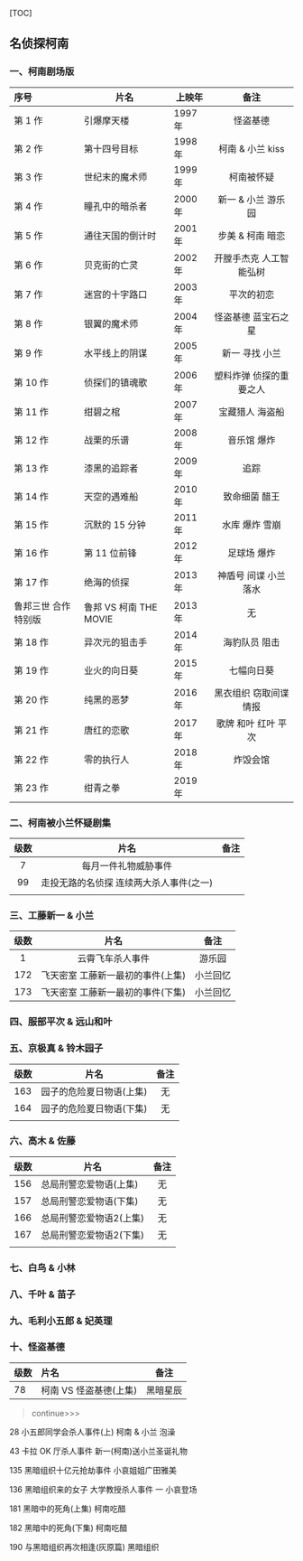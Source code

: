 [TOC]

## 名侦探柯南

### 一、柯南剧场版

| 序号                | 片名                   | 上映年  |          备注           |
| :------------------ | ---------------------- | ------- | :---------------------: |
| 第 1 作             | 引爆摩天楼             | 1997 年 |        怪盗基德         |
| 第 2 作             | 第十四号目标           | 1998 年 |    柯南 & 小兰 kiss     |
| 第 3 作             | 世纪末的魔术师         | 1999 年 |       柯南被怀疑        |
| 第 4 作             | 瞳孔中的暗杀者         | 2000 年 |   新一 & 小兰 游乐园    |
| 第 5 作             | 通往天国的倒计时       | 2001 年 |    步美 & 柯南 暗恋     |
| 第 6 作             | 贝克街的亡灵           | 2002 年 | 开膛手杰克 人工智能弘树 |
| 第 7 作             | 迷宫的十字路口         | 2003 年 |       平次的初恋        |
| 第 8 作             | 银翼的魔术师           | 2004 年 |   怪盗基德 蓝宝石之星   |
| 第 9 作             | 水平线上的阴谋         | 2005 年 |     新一 寻找 小兰      |
| 第 10 作            | 侦探们的镇魂歌         | 2006 年 | 塑料炸弹 侦探的重要之人 |
| 第 11 作            | 绀碧之棺               | 2007 年 |     宝藏猎人 海盗船     |
| 第 12 作            | 战栗的乐谱             | 2008 年 |       音乐馆 爆炸       |
| 第 13 作            | 漆黑的追踪者           | 2009 年 |          追踪           |
| 第 14 作            | 天空的遇难船           | 2010 年 |      致命细菌 醋王      |
| 第 15 作            | 沉默的 15 分钟         | 2011 年 |     水库 爆炸 雪崩      |
| 第 16 作            | 第 11 位前锋           | 2012 年 |       足球场 爆炸       |
| 第 17 作            | 绝海的侦探             | 2013 年 |  神盾号 间谍 小兰落水   |
| 鲁邦三世 合作特别版 | 鲁邦 VS 柯南 THE MOVIE | 2013 年 |           无            |
| 第 18 作            | 异次元的狙击手         | 2014 年 |      海豹队员 阻击      |
| 第 19 作            | 业火的向日葵           | 2015 年 |       七幅向日葵        |
| 第 20 作            | 纯黑的恶梦             | 2016 年 |  黑衣组织 窃取间谍情报  |
| 第 21 作            | 唐红的恋歌             | 2017 年 |   歌牌 和叶 红叶 平次   |
| 第 22 作            | 零的执行人             | 2018年  |        炸毁会馆         |
| 第 23 作            | 绀青之拳               | 2019 年 |                         |



### 二、柯南被小兰怀疑剧集

| 级数 |                  片名                   | 备注 |
| :--: | :-------------------------------------: | ---- |
|  7   |          每月一件礼物威胁事件           |      |
|  99  | 走投无路的名侦探 连续两大杀人事件(之一) |      |
|      |                                         |      |



### 三、工藤新一 & 小兰

| 级数 |               片名                |   备注   |
| :--: | :-------------------------------: | :------: |
|  1   |         云霄飞车杀人事件          |  游乐园  |
| 172  | 飞天密室 工藤新一最初的事件(上集) | 小兰回忆 |
| 173  | 飞天密室 工藤新一最初的事件(下集) | 小兰回忆 |



### 四、服部平次 & 远山和叶



### 五、京极真 & 铃木园子

| 级数 | 片名                     | 备注 |
| ---- | ------------------------ | :--: |
| 163  | 园子的危险夏日物语(上集) |  无  |
| 164  | 园子的危险夏日物语(下集) |  无  |
|      |                          |      |



### 六、高木 & 佐藤

| 级数 | 片名                    | 备注 |
| ---- | ----------------------- | :--: |
| 156  | 总局刑警恋爱物语(上集)  |  无  |
| 157  | 总局刑警恋爱物语(下集)  |  无  |
| 166  | 总局刑警恋爱物语2(上集) |  无  |
| 167  | 总局刑警恋爱物语2(下集) |  无  |
|      |                         |      |



### 七、白鸟 & 小林



### 八、千叶 & 苗子



### 九、毛利小五郎 & 妃英理



### 十、怪盗基德

| 级数 | 片名                   |   备注   |
| :--- | :--------------------- | :------: |
| 78   | 柯南 VS 怪盗基德(上集) | 黑暗星辰 |



> continue>>>

28 小五郎同学会杀人事件(上) 柯南 & 小兰 泡澡

43 卡拉 OK 厅杀人事件 新一(柯南)送小兰圣诞礼物

135 黑暗组织十亿元抢劫事件 小哀姐姐广田雅美

136 黑暗组织来的女子 大学教授杀人事件 一 小哀登场

181 黑暗中的死角(上集) 柯南吃醋

182 黑暗中的死角(下集) 柯南吃醋

190 与黑暗组织再次相逢(灰原篇) 黑暗组织

